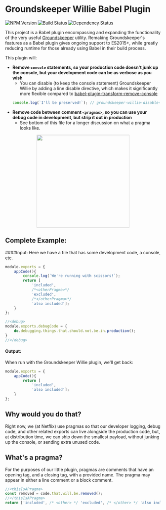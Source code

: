 Groundskeeper Willie Babel Plugin
====================================
[![NPM Version](https://badge.fury.io/js/babel-plugin-groundskeeper-willie.svg)](https://badge.fury.io/js/babel-plugin-groundskeeper-willie)
[![Build Status](https://travis-ci.org/betaorbust/babel-plugin-groundskeeper-willie.svg?branch=master)](https://travis-ci.org/betaorbust/babel-plugin-groundskeeper-willie)
[![Dependency Status](https://david-dm.org/betaorbust/babel-plugin-groundskeeper-willie.svg)](https://david-dm.org/betaorbust/babel-plugin-groundskeeper-willie.svg)

This project is a Babel plugin encompassing and expanding the functionality of the very useful [Groundskeeper](https://github.com/Couto/groundskeeper) utility. Remaking Groundskeeper's
features as a Babel plugin gives ongoing support to ES2015+, while greatly reducing runtime
for those already using Babel in their build process.

This plugin will:
- **Remove `console` statements, so your production code doesn't junk up the console,
but your development code can be as verbose as you wish**
  - You can disable (to keep the console statement) Groundskeeper Willie by adding a line disable directive, which
  makes it significantly more flexible compared to [babel-plugin-transform-remove-console](https://github.com/babel/babel/tree/master/packages/babel-plugin-transform-remove-console)
  ```javascript
  console.log(`I'll be preserved!`); // groundskeeper-willie-disable-line
  ```
- **Remove code between comment `<pragmas>`, so you can use your debug code in development, but strip it out in production**
  - See bottom of this file for a longer discussion on what a pragma looks like.

<p align="center">
  <img align="center" width="300px" src="https://cloud.githubusercontent.com/assets/921683/17076208/7eae721c-5061-11e6-8afd-3071b0de4f70.gif" />
</p>

Complete Example:
-----------------
####Input:
Here we have a file that has some development code, a console, etc.
```javascript
module.exports = {
    appCode(){
        console.log(`We're running with scissors!`);
        return [
            'included',
            /*<otherPragma>*/
            'excluded',
            /*</otherPragma>*/
            'also included'];
    }
};

//<debug>
module.exports.debugCode = {
    do.debugging.things.that.should.not.be.in.production();
}
//</debug>
```

#### Output:
When run with the Groundskeeper Willie plugin, we'll get back:
```javascript
module.exports = {
    appCode(){
        return [
            'included',
            'also included'];
    }
};
```
## Why would you do that?
Right now, we (at Netflix) use pragmas so that our developer logging, debug code, and
other related exports can live alongside the production code, but, at distribution time,
we can ship down the smallest payload, without junking up the console, or sending extra
unused code.

## What's a pragma?
For the purposes of our little plugin, pragmas are comments that have an opening
tag, and a closing tag, with a provided name. The pragma may appear in either a line
comment or a block comment.

```javascript
//<thisIsAPragma>
const removed = code.that.will.be.removed();
//</thisIsAPragma>
return ['included', /* <other> */ 'excluded', /* </other> */ 'also included'];
```
